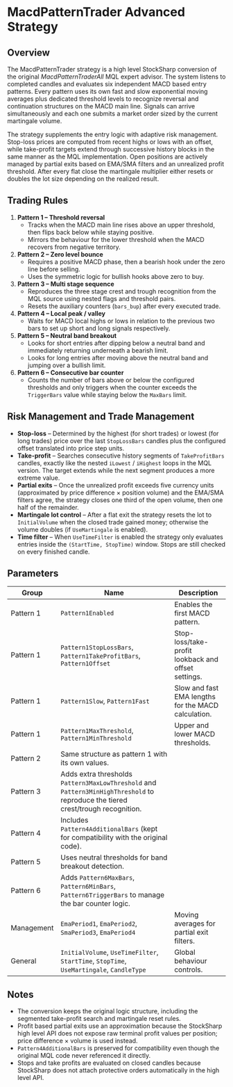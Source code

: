 # MacdPatternTrader Advanced Strategy

## Overview
The MacdPatternTrader strategy is a high level StockSharp conversion of the original *MacdPatternTraderAll* MQL expert advisor. The system listens to completed candles and evaluates six independent MACD based entry patterns. Every pattern uses its own fast and slow exponential moving averages plus dedicated threshold levels to recognize reversal and continuation structures on the MACD main line. Signals can arrive simultaneously and each one submits a market order sized by the current martingale volume.

The strategy supplements the entry logic with adaptive risk management. Stop-loss prices are computed from recent highs or lows with an offset, while take-profit targets extend through successive history blocks in the same manner as the MQL implementation. Open positions are actively managed by partial exits based on EMA/SMA filters and an unrealized profit threshold. After every flat close the martingale multiplier either resets or doubles the lot size depending on the realized result.

## Trading Rules
1. **Pattern 1 – Threshold reversal**
   * Tracks when the MACD main line rises above an upper threshold, then flips back below while staying positive.
   * Mirrors the behaviour for the lower threshold when the MACD recovers from negative territory.
2. **Pattern 2 – Zero level bounce**
   * Requires a positive MACD phase, then a bearish hook under the zero line before selling.
   * Uses the symmetric logic for bullish hooks above zero to buy.
3. **Pattern 3 – Multi stage sequence**
   * Reproduces the three stage crest and trough recognition from the MQL source using nested flags and threshold pairs.
   * Resets the auxiliary counters (`bars_bup`) after every executed trade.
4. **Pattern 4 – Local peak / valley**
   * Waits for MACD local highs or lows in relation to the previous two bars to set up short and long signals respectively.
5. **Pattern 5 – Neutral band breakout**
   * Looks for short entries after dipping below a neutral band and immediately returning underneath a bearish limit.
   * Looks for long entries after moving above the neutral band and jumping over a bullish limit.
6. **Pattern 6 – Consecutive bar counter**
   * Counts the number of bars above or below the configured thresholds and only triggers when the counter exceeds the `TriggerBars` value while staying below the `MaxBars` limit.

## Risk Management and Trade Management
* **Stop-loss** – Determined by the highest (for short trades) or lowest (for long trades) price over the last `StopLossBars` candles plus the configured offset translated into price step units.
* **Take-profit** – Searches consecutive history segments of `TakeProfitBars` candles, exactly like the nested `iLowest` / `iHighest` loops in the MQL version. The target extends while the next segment produces a more extreme value.
* **Partial exits** – Once the unrealized profit exceeds five currency units (approximated by price difference × position volume) and the EMA/SMA filters agree, the strategy closes one third of the open volume, then one half of the remainder.
* **Martingale lot control** – After a flat exit the strategy resets the lot to `InitialVolume` when the closed trade gained money; otherwise the volume doubles (if `UseMartingale` is enabled).
* **Time filter** – When `UseTimeFilter` is enabled the strategy only evaluates entries inside the `(StartTime, StopTime)` window. Stops are still checked on every finished candle.

## Parameters
| Group | Name | Description |
| --- | --- | --- |
| Pattern 1 | `Pattern1Enabled` | Enables the first MACD pattern. |
| Pattern 1 | `Pattern1StopLossBars`, `Pattern1TakeProfitBars`, `Pattern1Offset` | Stop-loss/take-profit lookback and offset settings. |
| Pattern 1 | `Pattern1Slow`, `Pattern1Fast` | Slow and fast EMA lengths for the MACD calculation. |
| Pattern 1 | `Pattern1MaxThreshold`, `Pattern1MinThreshold` | Upper and lower MACD thresholds. |
| Pattern 2 | Same structure as pattern 1 with its own values. |
| Pattern 3 | Adds extra thresholds `Pattern3MaxLowThreshold` and `Pattern3MinHighThreshold` to reproduce the tiered crest/trough recognition. |
| Pattern 4 | Includes `Pattern4AdditionalBars` (kept for compatibility with the original code). |
| Pattern 5 | Uses neutral thresholds for band breakout detection. |
| Pattern 6 | Adds `Pattern6MaxBars`, `Pattern6MinBars`, `Pattern6TriggerBars` to manage the bar counter logic. |
| Management | `EmaPeriod1`, `EmaPeriod2`, `SmaPeriod3`, `EmaPeriod4` | Moving averages for partial exit filters. |
| General | `InitialVolume`, `UseTimeFilter`, `StartTime`, `StopTime`, `UseMartingale`, `CandleType` | Global behaviour controls. |

## Notes
* The conversion keeps the original logic structure, including the segmented take-profit search and martingale reset rules.
* Profit based partial exits use an approximation because the StockSharp high level API does not expose raw terminal profit values per position; price difference × volume is used instead.
* `Pattern4AdditionalBars` is preserved for compatibility even though the original MQL code never referenced it directly.
* Stops and take profits are evaluated on closed candles because StockSharp does not attach protective orders automatically in the high level API.
